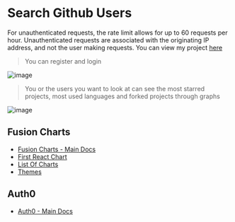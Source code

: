 # Search Github Users




For unauthenticated requests, the rate limit allows for up to 60 requests per hour. Unauthenticated requests are associated with the originating IP address, and not the user making requests.
 You can view my project [here](https://r-search-github-users-r.netlify.app)  


  
>  You can register and login  
>  
![image](https://github.com/isinnur/search-github-users/assets/98089962/1e4765fc-60e1-454f-bbf2-abc8d2ab77cd)



>  You or the users you want to look at can see the most starred projects, most used languages and forked projects through graphs  
>  
![image](https://github.com/isinnur/search-github-users/assets/98089962/974b0d4c-754d-45aa-8cd0-3de96cf685f5)






## Fusion Charts

- [Fusion Charts - Main Docs](https://www.fusioncharts.com/)
- [First React Chart](https://www.fusioncharts.com/dev/getting-started/react/your-first-chart-using-react)
- [List Of Charts](https://www.fusioncharts.com/dev/chart-guide/list-of-charts)
- [Themes](https://www.fusioncharts.com/dev/themes/introduction-to-themes)

## Auth0

- [Auth0 - Main Docs](https://auth0.com/)

